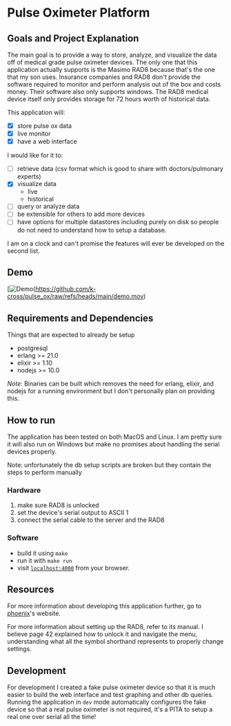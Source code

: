 # Pulse Oximeter Platform

## Goals and Project Explanation

The main goal is to provide a way to store, analyze, and visualize the data off of medical grade pulse oximeter devices.
The only one that this application actually supports is the Masimo RAD8 because that's the one that my son uses.
Insurance companies and RAD8 don't provide the software required to monitor and perform analysis out of the box and costs money.
Their software also only supports windows.
The RAD8 medical device itself only provides storage for 72 hours worth of historical data.

This application will:

- [x] store pulse ox data
- [x] live monitor
- [x] have a web interface

I would like for it to:

- [ ] retrieve data (csv format which is good to share with doctors/pulmonary experts)
- [x] visualize data
    * live
    * historical
- [ ] query or analyze data
- [ ] be extensible for others to add more devices
- [ ] have options for multiple datastores including purely on disk so people do not need to understand how to setup a database.

I am on a clock and can't promise the features will ever be developed on the second list.

## Demo

[![Demo](https://hexdocs.pm/phoenix/assets/logo.png)(https://github.com/k-cross/pulse_ox/raw/refs/heads/main/demo.mov)

## Requirements and Dependencies

Things that are expected to already be setup

* postgresql
* erlang >= 21.0
* elixir >= 1.10
* nodejs >= 10.0

_Note_: Binaries can be built which removes the need for erlang, elixir, and nodejs for a running environment but I don't personally plan on providing this.

## How to run

The application has been tested on both MacOS and Linux.
I am pretty sure it will also run on Windows but make no promises about handling the serial devices properly.

Note: unfortunately the db setup scripts are broken but they contain the steps to perform manually

### Hardware

1. make sure RAD8 is unlocked
1. set the device's serial output to ASCII 1
1. connect the serial cable to the server and the RAD8

### Software

* build it using `make`
* run it with `make run`
* visit [`localhost:4000`](http://localhost:4000) from your browser.

## Resources

For more information about developing this application further, go to [phoenix](https://phoenixframework.org)'s website.

For more information about setting up the RAD8, refer to its manual.
I believe page 42 explained how to unlock it and navigate the menu, understanding what all the symbol shorthand represents to properly change settings.

## Development

For development I created a fake pulse oximeter device so that it is much easier to build the web interface and test graphing and other db queries.
Running the application in `dev` mode automatically configures the fake device so that a real pulse oximeter is not required, it's a PITA to setup a real one over serial all the time!
